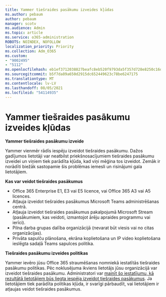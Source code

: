 ```yaml
---
title: Yammer tiešraides pasākumu izveides kļūdas
ms.author: pebaum
author: pebaum
manager: scotv
ms.audience: Admin
ms.topic: article
ms.service: o365-administration
ROBOTS: NOINDEX, NOFOLLOW
localization_priority: Priority
ms.collection: Adm_O365
ms.custom:
- "9002495"
- "5112"
ms.openlocfilehash: eb1ef3712038827beafc8eb520f9793da5f357d728e8250c16d88a99b8b5fe20
ms.sourcegitcommit: b5f7da89a650d2915dc652449623c78be6247175
ms.translationtype: MT
ms.contentlocale: lv-LV
ms.lasthandoff: 08/05/2021
ms.locfileid: "54114935"
---
```

# <a name="live-events-in-yammer-creation-errors"></a>Yammer tiešraides pasākumu izveides kļūdas

**Yammer tiešraides pasākumu izveide**

Yammer vienmēr rādīs iespēju izveidot tiešraides pasākumu. Dažos gadījumos lietotāji var neatbilst priekšnosacījumiem tiešraides pasākumu izveidei un viņiem tiek parādīta kļūda, kad viņi mēģina tos izveidot. Zemāk ir norādīti biežāk sastopamie šis problēmas iemesli un risinājumi gala lietotājiem.

**Kas var veidot tiešraides pasākumus**
- Office 365 Enterprise E1, E3 vai E5 licence, vai Office 365 A3 vai A5 licences.
- Atļauja izveidot tiešraides pasākumus Microsoft Teams administrēšanas centrā.
- Atļauja izveidot tiešraides pasākumus pakalpojumā Microsoft Stream (pasākumiem, kas veidoti, izmantojot ārēju apraides programmu vai ierīci).
- Pilna darba grupas dalība organizācijā (nevarat būt viesis vai no citas organizācijas).
- Privāta sapulču plānošana, ekrāna koplietošana un IP video koplietošana ieslēgta sadaļā Teams sapulces politika.

**Tiešraides pasākumu izveides politikas**

Yammer ievēro jūsu Office 365 straumēšanas nomniekā iestatītās tiešraides pasākumu politikas. Pēc noklusējuma ikviens lietotājs jūsu organizācijā var izveidot tiešraides pasākumu. Administratori var [mainīt šo iestatījumu, kā rezultātā lietotājiem būs liegta iespēja izveidot tiešraides pasākumus](https://docs.microsoft.com/stream/live-event-administration#enabling-and-restricting-users-to-creating). Ja lietotājiem tiek parādīta politikas kļūda, ir svarīgi pārbaudīt, vai lietotājiem ir atļaujas veidot tiešraides pasākumus.
